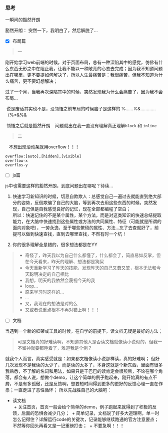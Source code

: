 ### 思考
一瞬间的豁然开朗

豁然开朗： 突然一下，我明白了，然后解脱了...
- [x] 布局篇
> 一

刚开始学习web前端的时候，对于页面布局，总有一种深陷其中的感觉，仿佛有什么东西无形之中在阻止我，让我不能以一种敞亮的心态去完成；因为我不知道问题出在哪里，更不要提如何解决了，所以人生最痛苦是：我很痛苦，但我不知道为什么痛苦，更不要幻想解决；
  
  过了一个月，当我再次深陷其中的时候，突然发现我为什么会痛苦了，因为我不会布局...
  
  说是废话其实也不是，没领悟之前布局的时候脑子是这样的 %*……%&……*……（%*&%&
  
  领悟之后就是豁然开朗
  
  问题就出在我一直没有理解真正理解`block` 和 `inline`
  
  > 二
  
  
  不想出现滚动条就用overflow！！！
  ```
 overflow:[auto],[hidden],[visible]
  overflow-x
  overflos-y
  ```
  
- [ ] js篇

js中也需要这样的豁然开朗，到底问题出在哪呢？待续...  
1. 快速学习新知识的时候，切忌自欺欺人：总感觉自己一遍过去就能直到绝大部分的姿势，反倒欺骗了自己的大脑，等到再次去用这些东西的时候，突然发现，自己但是自我感觉良好的记忆，现在全部都编程了空白；  
所以：快速记住的不是某个属性，某个方法，而是对这类知识的快速总结提取能力，在大脑中快速找到这些属性或方法的共同属性、特征（可能就是所谓的面向对象吧），一劳永逸，至于哪些繁琐的属性、方法...忘了去查就好了，前提可以做到快速查找，直到去哪里查找，不然有时一个坑！
	
2. 你的很多理解全是错的，很多想法都是在YY    

  > + 奇怪了，昨天我以为自己什么都懂了，什么都会了，简直易如反掌，但在今天看来，昨天的理解、想法都是狗屎     
  > + 今天重新学习了昨天的技能，发现昨天的自己又蠢又笨，根本无法和今天聪明决定的自己相比       
  > + 我想，明天的我依然会蔑视今天的我       
  > + loop...      
  > + 原来学习时这样的...        
  > + ...    
  > + 又，我现在的想法是对的么  
  > + 又或者说重点根本不再对错上啊！！！  

- [ ] 文档  
  
当遇到一个新的框架或工具的时候，在自学的前提下，读文档无疑是最好的方法；

> 可是文档真的好难读啊，不知道其他人是否读文档就像读小说似的，但我一不留神就要都睡着了，难道我是个例？  

就我个人而言，真实感受就是：如果都文档像读小说那样读，真的好难啊；
但好几次发现不是我读的太少了，而是读的太多了，本身这就是个新东西，里面有很多我熟悉，不了解的名词和用法，如果只是干巴巴的读肯定会很煎熬，不论在哪个角落，都会有人说，想做个demo，让这个简单的例子跑起来，刚开始真的有点不屑，不是有多孤傲，还是反馈啊，想要短时间得到更多的更好的反馈心理一直在作祟；一直走进了恶性循环；
所以先战胜自己的大脑吧：

+ 读文档  
  + 关注首页，首页一般会给个简单的demo，例子跑起来就得到了积极的反馈，后面的恐惧会减少几分；
  + 简单记录，文档说了好多大道理啊，单一时怎么记得住？详解运行code的关键次，记录能够继续跑通的官方注意要点；不然等你回头再看又是一记重磅打击；
  + 不要急啊！！！     
